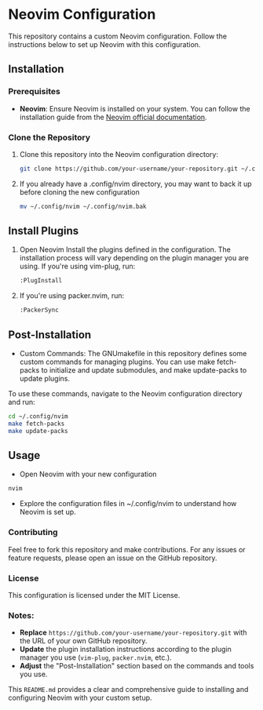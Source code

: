 # Neovim Configuration

This repository contains a custom Neovim configuration. Follow the instructions below to set up Neovim with this configuration.

## Installation

### Prerequisites

- **Neovim**: Ensure Neovim is installed on your system. You can follow the installation guide from the [Neovim official documentation](https://neovim.io/).

### Clone the Repository

1. Clone this repository into the Neovim configuration directory:

   ```bash
   git clone https://github.com/your-username/your-repository.git ~/.config/nvim
   ```

2. If you already have a .config/nvim directory, you may want to back it up before cloning the new configuration

    ```bash
    mv ~/.config/nvim ~/.config/nvim.bak
    ```

## Install Plugins

1. Open Neovim Install the plugins defined in the configuration. The installation process will vary depending on the plugin manager you are using. If you're using vim-plug, run:

    ```bash
    :PlugInstall
    ```

2. If you're using packer.nvim, run:

    ```bash
    :PackerSync
    ```

## Post-Installation

* Custom Commands: The GNUmakefile in this repository defines some custom commands for managing plugins. You can use make fetch-packs to initialize and update submodules, and make update-packs to update plugins.

To use these commands, navigate to the Neovim configuration directory and run:

```bash
cd ~/.config/nvim
make fetch-packs
make update-packs
```

## Usage

* Open Neovim with your new configuration

```bash
nvim
```

* Explore the configuration files in ~/.config/nvim to understand how Neovim is set up.

### Contributing

Feel free to fork this repository and make contributions. For any issues or feature requests, please open an issue on the GitHub repository.

### License

This configuration is licensed under the MIT License.

### Notes:

- **Replace** `https://github.com/your-username/your-repository.git` with the URL of your own GitHub repository.
- **Update** the plugin installation instructions according to the plugin manager you use (`vim-plug`, `packer.nvim`, etc.).
- **Adjust** the "Post-Installation" section based on the commands and tools you use.

This `README.md` provides a clear and comprehensive guide to installing and configuring Neovim with your custom setup.
